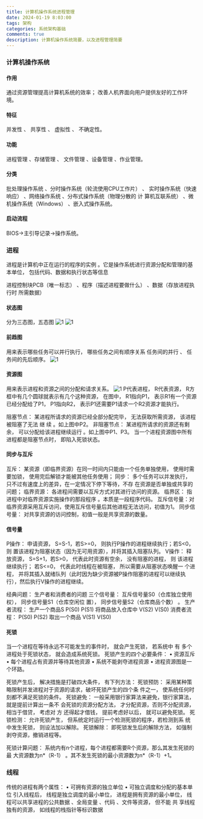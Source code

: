 ```yaml
---
title: 计算机操作系统进程管理
date: 2024-01-19 8:03:00
tags: 架构
categories: 系统架构基础
comments: true
description: 计算机操作系统简要，以及进程管理简要
---
```


### 计算机操作系统

#### 作用
通过资源管理提高计算机系统的效率； 改善人机界面向用户提供友好的工作环境。
#### 特征
并发性 、 共享性 、 虚拟性 、 不确定性。
#### 功能
进程管理 、存储管理 、 文件管理 、设备管理 、作业管理。
#### 分类
批处理操作系统 、分时操作系统（轮流使用CPU工作片） 、
实时操作系统（快速响应） 、网络操作系统 、分布式操作系统（物理分散的
计 算机互联系统） 、微机操作系统（Windows） 、嵌入式操作系统。
#### 启动流程
BIOS->主引导记录->操作系统。

### 进程

进程是计算机中正在运行的程序的实例 。它是操作系统进行资源分配和管理的基本单位， 包括代码、数据和执行状态等信息

进程控制块PCB（唯一标志） 、程序（描述进程要做什么） 、数据（存放进程执行时 所需数据）

#### 状态图
分为三态图，五态图
![1](1.jpg)
![1](2.jpg)
#### 前趋图
用来表示哪些任务可以并行执行， 哪些任务之间有顺序关系
任务间的并行 、 任务间的先后顺序。
![1](3.jpg)
#### 资源图
用来表示进程和资源之间的分配和请求关系。
![1](4.jpg)
P代表进程， R代表资源， R方框中有几个圆球就表示有几个这种资源， 在图中， R1指向P1， 表示R1有一个资源已经分配给了P1， P1指向R2， 表示P1还需要P1请求一个R2资源才能执行。

阻塞节点： 某进程所请求的资源已经全部分配完毕， 无法获取所需资源， 该进程被阻塞了无法
继 续 。如上图中P2。
非阻塞节点： 某进程所请求的资源还有剩余， 可以分配给该进程继续运行 。如上图中P1、P3。
当一个进程资源图中所有进程都是阻塞节点时， 即陷入死锁状态。

#### 同步与互斥
互斥： 某资源（即临界资源）在同一时间内只能由一个任务单独使用， 使用时需要加锁，
使用完后解锁才能被其他任务使用；
同步： 多个任务可以并发执行， 只不过有速度上的差异，在一定情况下停下等待，不存
在资源是否单独或共享的问题；
临界资源： 各进程间需要以互斥方式对其进行访问的资源。
临界区： 指进程中对临界资源实施操作的那段程序 。本质是一段程序代码。
互斥信号量：对临界资源采用互斥访问，使用互斥信号量后其他进程无法访问，初值为1。
同步信号量： 对共享资源的访问控制，初值一般是共享资源的数量。

#### 信号量

P操作： 申请资源， S=S-1，若S>=0， 则执行P操作的进程继续执行；若S<0， 则
置该进程为阻塞状态（因为无可用资源），并将其插入阻塞队列。
V操作： 释放资源， S=S+1，若S>0， 代表此时资源有空余， 没有阻塞的进程， 则
该进程继续执行； 若S<=0， 代表此时线程在被阻塞， 所以需要从阻塞状态唤醒一
个进程， 并将其插入就绪队列（此时因为缺少资源被P操作阻塞的进程可以继续执
行），然后执行V操作的进程继续。

经典问题： 生产者和消费者的问题
三个信号量： 互斥信号量S0（仓库独立使用权）， 同步信号量S1（仓库空闲位
置）， 同步信号量S2（仓库商品个数） 。
生产者流程： 
生产一个商品S
P(S0) 
P(S1) 
将商品放入仓库中
V(S2)
V(S0)
消费者流程：
P(S0)
P(S2)
取出一个商品
V(S1)
V(S0)

#### 死锁
当一个进程在等待永远不可能发生的事件时， 就会产生死锁， 若系统中
有 多个进程处于死锁状态， 就会造成系统死锁。
死锁产生的四个必要条件：
• 资源互斥
• 每个进程占有资源并等待其他资源
• 系统不能剥夺进程资源
• 进程资源图是一个环路。

死锁产生后， 解决措施是打破四大条件， 有下列方法：
死锁预防： 采用某种策略限制并发进程对于资源的请求，破坏死锁产生的四个条
件之一， 使系统任何时刻都不满足死锁的条件。
死锁避免： 一般采用银行家算法来避免，银行家算法， 就是提前计算出一条不
会死锁的资源分配方法， 才分配资源，否则不分配资源，相当于借贷， 考虑对
方 还得起才借钱， 提前考虑好以后， 就可以避免死锁。
死锁检测： 允许死锁产生， 但系统定时运行一个检测死锁的程序，若检测到系
统 中发生死锁， 则设法加以解除。
死锁解除： 即死锁发生后的解除方法， 如强制剥夺资源，撤销进程等。

死锁计算问题： 系统内有n个进程，每个进程都需要R个资源，那么其发生死锁的
最 大资源数为n*（R-1） 。其不发生死锁的最小资源数为n*（R-1）+1。

### 线程
传统的进程有两个属性：
• 可拥有资源的独立单位
• 可独立调度和分配的基本单位
引入线程后， 线程是独立调度的最小单位， 进程是拥有资源的最小单位，
线程可以共享进程的公共数据 、全局变量 、代码 、文件等资源， 但不能
共 享线程独有的资源， 如线程的栈指针等标识数据